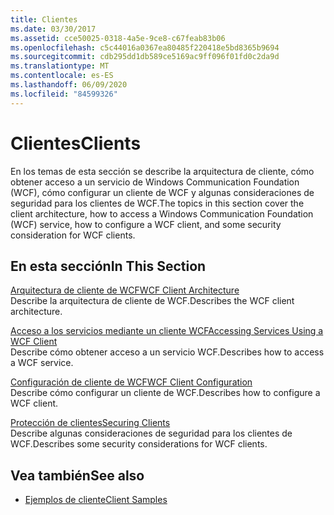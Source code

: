 ```yaml
---
title: Clientes
ms.date: 03/30/2017
ms.assetid: cce50025-0318-4a5e-9ce8-c67feab83b06
ms.openlocfilehash: c5c44016a0367ea80485f220418e5bd8365b9694
ms.sourcegitcommit: cdb295dd1db589ce5169ac9ff096f01fd0c2da9d
ms.translationtype: MT
ms.contentlocale: es-ES
ms.lasthandoff: 06/09/2020
ms.locfileid: "84599326"
---
```

# <a name="clients"></a><span data-ttu-id="17c9a-102">Clientes</span><span class="sxs-lookup"><span data-stu-id="17c9a-102">Clients</span></span>
<span data-ttu-id="17c9a-103">En los temas de esta sección se describe la arquitectura de cliente, cómo obtener acceso a un servicio de Windows Communication Foundation (WCF), cómo configurar un cliente de WCF y algunas consideraciones de seguridad para los clientes de WCF.</span><span class="sxs-lookup"><span data-stu-id="17c9a-103">The topics in this section cover the client architecture, how to access a Windows Communication Foundation (WCF) service, how to configure a WCF client, and some security consideration for WCF clients.</span></span>  
  
## <a name="in-this-section"></a><span data-ttu-id="17c9a-104">En esta sección</span><span class="sxs-lookup"><span data-stu-id="17c9a-104">In This Section</span></span>  
 [<span data-ttu-id="17c9a-105">Arquitectura de cliente de WCF</span><span class="sxs-lookup"><span data-stu-id="17c9a-105">WCF Client Architecture</span></span>](client-architecture.md)  
 <span data-ttu-id="17c9a-106">Describe la arquitectura de cliente de WCF.</span><span class="sxs-lookup"><span data-stu-id="17c9a-106">Describes the WCF client architecture.</span></span>  
  
 [<span data-ttu-id="17c9a-107">Acceso a los servicios mediante un cliente WCF</span><span class="sxs-lookup"><span data-stu-id="17c9a-107">Accessing Services Using a WCF Client</span></span>](accessing-services-using-a-client.md)  
 <span data-ttu-id="17c9a-108">Describe cómo obtener acceso a un servicio WCF.</span><span class="sxs-lookup"><span data-stu-id="17c9a-108">Describes how to access a WCF service.</span></span>  
  
 [<span data-ttu-id="17c9a-109">Configuración de cliente de WCF</span><span class="sxs-lookup"><span data-stu-id="17c9a-109">WCF Client Configuration</span></span>](client-configuration.md)  
 <span data-ttu-id="17c9a-110">Describe cómo configurar un cliente de WCF.</span><span class="sxs-lookup"><span data-stu-id="17c9a-110">Describes how to configure a WCF client.</span></span>  
  
 [<span data-ttu-id="17c9a-111">Protección de clientes</span><span class="sxs-lookup"><span data-stu-id="17c9a-111">Securing Clients</span></span>](../securing-clients.md)  
 <span data-ttu-id="17c9a-112">Describe algunas consideraciones de seguridad para los clientes de WCF.</span><span class="sxs-lookup"><span data-stu-id="17c9a-112">Describes some security considerations for WCF clients.</span></span>  
  
## <a name="see-also"></a><span data-ttu-id="17c9a-113">Vea también</span><span class="sxs-lookup"><span data-stu-id="17c9a-113">See also</span></span>

- [<span data-ttu-id="17c9a-114">Ejemplos de cliente</span><span class="sxs-lookup"><span data-stu-id="17c9a-114">Client Samples</span></span>](../samples/client.md)
